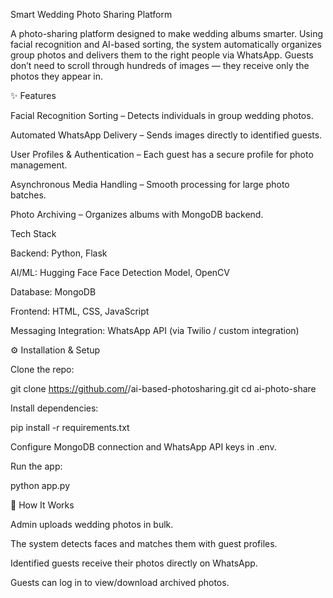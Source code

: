 Smart Wedding Photo Sharing Platform

A photo-sharing platform designed to make wedding albums smarter. Using facial recognition and AI-based sorting, the system automatically organizes group photos and delivers them to the right people via WhatsApp. Guests don’t need to scroll through hundreds of images — they receive only the photos they appear in.

✨ Features

 Facial Recognition Sorting – Detects individuals in group wedding photos.

 Automated WhatsApp Delivery – Sends images directly to identified guests.

 User Profiles & Authentication – Each guest has a secure profile for photo management.

 Asynchronous Media Handling – Smooth processing for large photo batches.

 Photo Archiving – Organizes albums with MongoDB backend.

 Tech Stack

Backend: Python, Flask

AI/ML: Hugging Face Face Detection Model, OpenCV

Database: MongoDB

Frontend: HTML, CSS, JavaScript

Messaging Integration: WhatsApp API (via Twilio / custom integration)

⚙️ Installation & Setup

Clone the repo:

git clone https://github.com/<your-username>/ai-based-photosharing.git
cd ai-photo-share


Install dependencies:

pip install -r requirements.txt


Configure MongoDB connection and WhatsApp API keys in .env.

Run the app:

python app.py

🎤 How It Works

Admin uploads wedding photos in bulk.

The system detects faces and matches them with guest profiles.

Identified guests receive their photos directly on WhatsApp.

Guests can log in to view/download archived photos.
